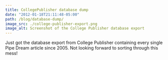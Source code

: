 ```yaml
---
title: CollegePublisher database dump
date: "2012-01-18T21:11:48-05:00"
path: /blog/database-dump/
image_src: ./college-publisher-export.png
image_alt: Screenshot of the College Publisher database export
---
```


Just got the database export from College Publisher containing every single Pipe Dream article since 2005. Not looking forward to sorting through this mess!
